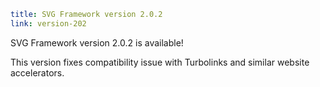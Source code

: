 ```yaml
title: SVG Framework version 2.0.2
link: version-202
```

SVG Framework version 2.0.2 is available!

This version fixes compatibility issue with Turbolinks and similar website accelerators.
